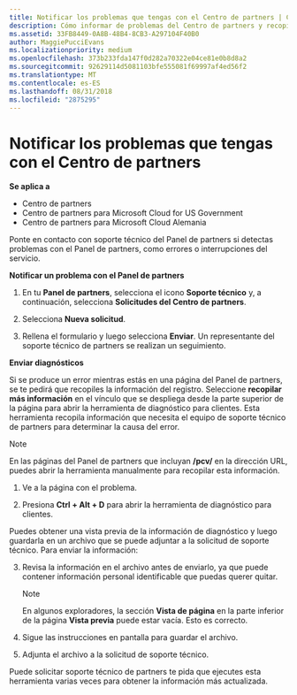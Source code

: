 ```yaml
---
title: Notificar los problemas que tengas con el Centro de partners | Centro de partners
description: Cómo informar de problemas del Centro de partners y recopilar información de diagnóstico para nuestro equipo de soporte técnico.
ms.assetid: 33FB8449-0A8B-48B4-8CB3-A297104F40B0
author: MaggiePucciEvans
ms.localizationpriority: medium
ms.openlocfilehash: 373b233fda147f0d282a70322e04ce81e0b8d8a2
ms.sourcegitcommit: 92629114d5081103bfe555081f69997af4ed56f2
ms.translationtype: MT
ms.contentlocale: es-ES
ms.lasthandoff: 08/31/2018
ms.locfileid: "2875295"
---
```

# <a name="report-problems-with-partner-center"></a>Notificar los problemas que tengas con el Centro de partners

**Se aplica a**

-  Centro de partners
-  Centro de partners para Microsoft Cloud for US Government
-  Centro de partners para Microsoft Cloud Alemania

Ponte en contacto con soporte técnico del Panel de partners si detectas problemas con el Panel de partners, como errores o interrupciones del servicio.

**Notificar un problema con el Panel de partners**

1.  En tu **Panel de partners**, selecciona el icono **Soporte técnico** y, a continuación, selecciona **Solicitudes del Centro de partners**.

2.  Selecciona **Nueva solicitud**.

3.  Rellena el formulario y luego selecciona **Enviar**. Un representante del soporte técnico de partners se realizan un seguimiento.

**Enviar diagnósticos**

Si se produce un error mientras estás en una página del Panel de partners, se te pedirá que recopiles la información del registro. Seleccione **recopilar más información** en el vínculo que se despliega desde la parte superior de la página para abrir la herramienta de diagnóstico para clientes. Esta herramienta recopila información que necesita el equipo de soporte técnico de partners para determinar la causa del error. 

>[!NOTE]
>En las páginas del Panel de partners que incluyan **/pcv/** en la dirección URL, puedes abrir la herramienta manualmente para recopilar esta información.

1.  Ve a la página con el problema.

2.  Presiona **Ctrl + Alt + D** para abrir la herramienta de diagnóstico para clientes.

Puedes obtener una vista previa de la información de diagnóstico y luego guardarla en un archivo que se puede adjuntar a la solicitud de soporte técnico. Para enviar la información:

3.  Revisa la información en el archivo antes de enviarlo, ya que puede contener información personal identificable que puedas querer quitar. 

    >[!NOTE]
    >En algunos exploradores, la sección **Vista de página** en la parte inferior de la página **Vista previa** puede estar vacía. Esto es correcto.

4.  Sigue las instrucciones en pantalla para guardar el archivo.

5.  Adjunta el archivo a la solicitud de soporte técnico.

Puede solicitar soporte técnico de partners te pida que ejecutes esta herramienta varias veces para obtener la información más actualizada.

